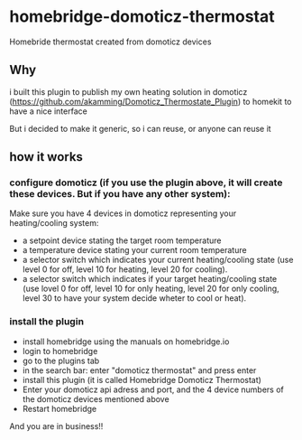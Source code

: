 # homebridge-domoticz-thermostat
Homebride thermostat created from domoticz devices

## Why
i built this plugin to publish my own heating solution in domoticz (https://github.com/akamming/Domoticz_Thermostate_Plugin) to homekit to have a nice interface

But i decided to make it generic, so i can reuse, or anyone can reuse it

## how it works

### configure domoticz (if you use the plugin above, it will create these devices. But if you have any other system):
Make sure you have 4 devices in domoticz representing your heating/cooling system:
- a setpoint device stating the target room temperature
- a temperature device stating your current room temperature 
- a selector switch which indicates your current heating/cooling state (use level 0 for off, level 10 for heating, level 20 for cooling).
- a selector switch which indicates if your target heating/cooling state (use lovel 0 for off, level 10 for only heating, level 20 for only cooling, level 30 to have your system decide wheter to cool or heat).

### install the plugin
- install homebridge using the manuals on homebridge.io
- login to homebridge
- go to the plugins tab
- in the search bar: enter "domoticz thermostat"  and press enter
- install this plugin (it is called Homebridge Domoticz Thermostat)
- Enter your domoticz api adress and port, and the 4 device numbers of the domoticz devices mentioned above
- Restart homebridge


And you are in business!!
